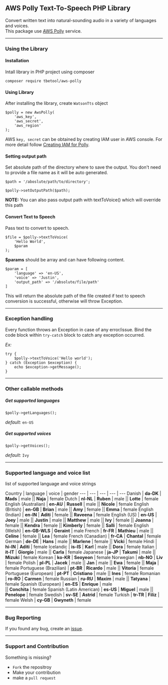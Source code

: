 ## AWS Polly Text-To-Speech PHP Library

Convert written text into natural-sounding audio in a variety of languages and voices.  
This package use [AWS Polly](https://aws.amazon.com/polly/) service.

---
### Using the Library

#### Installation

Intall library in PHP project using composer
```
composer require tbetool/aws-polly
```

#### Using Library

After installing the library, create `WatsonTts` object
```
$polly = new AwsPolly(
    'aws_key', 
    'aws_secret', 
    'aws_region'
);
```
AWS `key, secret` can be obtained by creating IAM user in AWS console. For more detail follow [Creating IAM for Polly](#).

#### Setting output path
Set absolute path of the directory where to save the output. You don't need to provide a file name as it will be auto generated.
```
$path = '/aboslute/path/to/directory';

$polly->setOutputPath($path);
```

**NOTE:** You can also pass output path with textToVoice() which will override this path

#### Convert Text to Speech
Pass text to convert to speech.
```
$file = $polly->textToVoice(
    'Hello World',
    $param
);
```
**$params** should be array and can have following content.
```
$param = [
    'language' => 'en-US',
    'voice' => 'Justin',
    'output_path' => '/absolute/file/path'
]
```
This will return the absolute path of the file created if text to speech conversion is successful, otherwise will throw Exception.

---
### Exception handling

Every function throws an Exception in case of any error/issue. Bind the code block within `try-catch` block to catch any exception occurred.

_Ex:_
```
try {
    $polly->textToVoice('Hello world');
} catch (Exception $exception) {
    echo $exception->getMessage();
}
```

---
### Other callable methods

##### Get supported languages
```
$polly->getLanguages();
```

_default:_ `en-US`
##### Get supported voices
```
$polly->getVoices();
``` 
_default:_ `Ivy`

---
### Supported language and voice list
list of supported language and voice strings

Country | language | voice | gender
--- | --- | --- | --- | ---
Danish | **da-DK** | **Mads** | male 
|| **Naja** | female 
Dutch | **nl-NL** | **Ruben** | male 
|| **Lotte** | female 
English (Australian) | **en-AU** | **Russell** | male 
|| **Nicole** | female 
English (British) | **en-GB** | **Brian** | male 
|| **Amy** | female 
|| **Emma** | female 
English (Indian) | **en-IN** | **Aditi** | female 
|| **Raveena** | female 
English (US) | **en-US** | **Joey** | male 
|| **Justin** | male 
|| **Matthew** | male 
|| **Ivy** | female 
|| **Joanna** | female 
|| **Kendra** | female 
|| **Kimberly** | female 
|| **Salli** | female 
English (Welsh) | **en-GB-WLS** | **Geraint** | male 
French | **fr-FR** | **Mathieu** | male 
|| **Celine** | female 
|| **Lea** | female 
French (Canadian) | **fr-CA** | **Chantal** | female 
German | **de-DE** | **Hans** | male 
|| **Marlene** | female 
|| **Vicki** | female 
Hindi | **hi-IN** | **Aditi** | female 
Icelandic | **is-IS** | **Karl** | male 
|| **Dora** | female 
Italian | **it-IT** | **Giorgio** | male 
|| **Carla** | female 
Japanese | **ja-JP** | **Takumi** | male 
|| **Mizuki** | female 
Korean | **ko-KR** | **Seoyeon** | female 
Norwegian | **nb-NO** | **Liv** | female 
Polish | **pl-PL** | **Jacek** | male 
|| **Jan** | male 
|| **Ewa** | female 
|| **Maja** | female 
Portuguese (Brazilian) | **pt-BR** | **Ricardo** | male 
|| **Vitoria** | female 
Portuguese (European) | **pt-PT** | **Cristiano** | male 
|| **Ines** | female 
Romanian | **ro-RO** | **Carmen** | female 
Russian | **ru-RU** | **Maxim** | male 
|| **Tatyana** | female 
Spanish (European) | **en-ES** | **Enrique** | male  
|| **Conchita** | female 
Spanish (Latin American) | **es-US** | **Miguel** | male 
|| **Penelope** | female 
Swedish | **sv-SE** | **Astrid** | female 
Turkish | **tr-TR** | **Filiz** | female 
Welsh | **cy-GB** | **Gwyneth** | female 

---
### Bug Reporting

If you found any bug, create an [issue](https://github.com/TBETool/aws-polly/issues/new).

---
### Support and Contribution

Something is missing? 
* `Fork` the repositroy
* Make your contribution
* make a `pull request`

